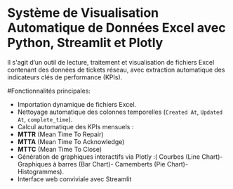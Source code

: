 # Système de Visualisation Automatique de Données Excel avec Python, Streamlit et Plotly

Il s'agit d’un outil de lecture, traitement et visualisation de fichiers Excel contenant des données de tickets réseau, avec extraction automatique des indicateurs clés de performance (KPIs).

#Fonctionnalités principales:
-  Importation dynamique de fichiers Excel.
-  Nettoyage automatique des colonnes temporelles (`Created At`, `Updated At`, `complete_time`).
-  Calcul automatique des KPIs mensuels :
  - **MTTR** (Mean Time To Repair)
  - **MTTA** (Mean Time To Acknowledge)
  - **MTTC** (Mean Time To Close)
-  Génération de graphiques interactifs via Plotly :( Courbes (Line Chart)- Graphiques à barres (Bar Chart)- Camemberts (Pie Chart)- Histogrammes).
-  Interface web conviviale avec Streamlit
